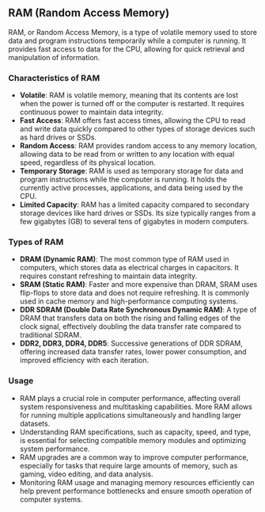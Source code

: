 ## RAM (Random Access Memory)

RAM, or Random Access Memory, is a type of volatile memory used to store data and program instructions temporarily while a computer is running. It provides fast access to data for the CPU, allowing for quick retrieval and manipulation of information.

### Characteristics of RAM

- **Volatile**: RAM is volatile memory, meaning that its contents are lost when the power is turned off or the computer is restarted. It requires continuous power to maintain data integrity.
- **Fast Access**: RAM offers fast access times, allowing the CPU to read and write data quickly compared to other types of storage devices such as hard drives or SSDs.
- **Random Access**: RAM provides random access to any memory location, allowing data to be read from or written to any location with equal speed, regardless of its physical location.
- **Temporary Storage**: RAM is used as temporary storage for data and program instructions while the computer is running. It holds the currently active processes, applications, and data being used by the CPU.
- **Limited Capacity**: RAM has a limited capacity compared to secondary storage devices like hard drives or SSDs. Its size typically ranges from a few gigabytes (GB) to several tens of gigabytes in modern computers.

### Types of RAM

- **DRAM (Dynamic RAM)**: The most common type of RAM used in computers, which stores data as electrical charges in capacitors. It requires constant refreshing to maintain data integrity.
- **SRAM (Static RAM)**: Faster and more expensive than DRAM, SRAM uses flip-flops to store data and does not require refreshing. It is commonly used in cache memory and high-performance computing systems.
- **DDR SDRAM (Double Data Rate Synchronous Dynamic RAM)**: A type of DRAM that transfers data on both the rising and falling edges of the clock signal, effectively doubling the data transfer rate compared to traditional SDRAM.
- **DDR2, DDR3, DDR4, DDR5**: Successive generations of DDR SDRAM, offering increased data transfer rates, lower power consumption, and improved efficiency with each iteration.

### Usage

- RAM plays a crucial role in computer performance, affecting overall system responsiveness and multitasking capabilities. More RAM allows for running multiple applications simultaneously and handling larger datasets.
- Understanding RAM specifications, such as capacity, speed, and type, is essential for selecting compatible memory modules and optimizing system performance.
- RAM upgrades are a common way to improve computer performance, especially for tasks that require large amounts of memory, such as gaming, video editing, and data analysis.
- Monitoring RAM usage and managing memory resources efficiently can help prevent performance bottlenecks and ensure smooth operation of computer systems.
